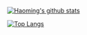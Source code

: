 [![Haoming's github stats](https://github-readme-stats.vercel.app/api?username=haomingw&show_icons=true)](https://github.com/anuraghazra/github-readme-stats)

[![Top Langs](https://github-readme-stats.vercel.app/api/top-langs/?username=haomingw&layout=compact)](https://github.com/anuraghazra/github-readme-stats)
<!--
**haomingw/haomingw** is a ✨ _special_ ✨ repository because its `README.md` (this file) appears on your GitHub profile.
[![1000x420](https://user-images.githubusercontent.com/31854632/92416257-eb964300-f15c-11ea-8e7d-6f5ed7343e14.gif "Haoming Wang")](https://github.com/haomingw)
Here are some ideas to get you started:

- 🔭 I’m currently working on ...
- 🌱 I’m currently learning ...
- 👯 I’m looking to collaborate on ...
- 🤔 I’m looking for help with ...
- 💬 Ask me about ...
- 📫 How to reach me: ...
- 😄 Pronouns: ...
- ⚡ Fun fact: ...
-->
